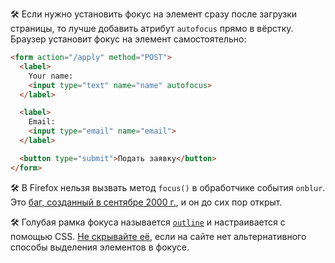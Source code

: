 🛠 Если нужно установить фокус на элемент сразу после загрузки страницы, то лучше добавить атрибут `autofocus` прямо в вёрстку. Браузер установит фокус на элемент самостоятельно:

```html
<form action="/apply" method="POST">
  <label>
    Your name:
    <input type="text" name="name" autofocus>
  </label>

  <label>
    Email:
    <input type="email" name="email">
  </label>

  <button type="submit">Подать заявку</button>
</form>
```

🛠 В Firefox нельзя вызвать метод `focus()` в обработчике события `onblur`. Это [баг, созданный в сентябре 2000 г.](https://bugzilla.mozilla.org/show_bug.cgi?id=53579), и он до сих пор открыт.

🛠 Голубая рамка фокуса называется [`outline`](/css/outline) и настраивается с помощью CSS. [Не скрывайте её](http://www.outlinenone.com/), если на сайте нет альтернативного способы выделения элементов в фокусе.
